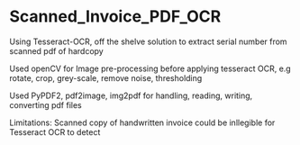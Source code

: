 # Scanned_Invoice_PDF_OCR
Using Tesseract-OCR, off the shelve solution to extract serial number from scanned pdf of hardcopy

Used openCV for Image pre-processing before applying tesseract OCR, e.g rotate, crop, grey-scale, remove noise, thresholding

Used PyPDF2, pdf2image, img2pdf for handling, reading, writing, converting pdf files

Limitations: Scanned copy of handwritten invoice could be inllegible for Tesseract OCR to detect
